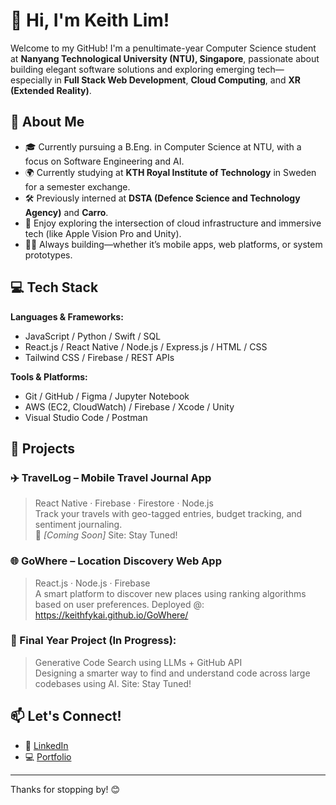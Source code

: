 # 👋 Hi, I'm Keith Lim!

Welcome to my GitHub! I'm a penultimate-year Computer Science student at **Nanyang Technological University (NTU), Singapore**, passionate about building elegant software solutions and exploring emerging tech—especially in **Full Stack Web Development**, **Cloud Computing**, and **XR (Extended Reality)**.

## 🌟 About Me
- 🎓 Currently pursuing a B.Eng. in Computer Science at NTU, with a focus on Software Engineering and AI.
- 🌍 Currently studying at **KTH Royal Institute of Technology** in Sweden for a semester exchange.
- 🛠️ Previously interned at **DSTA (Defence Science and Technology Agency)** and **Carro**.
- 🧠 Enjoy exploring the intersection of cloud infrastructure and immersive tech (like Apple Vision Pro and Unity).
- 🧑‍💻 Always building—whether it’s mobile apps, web platforms, or system prototypes.

## 💻 Tech Stack

**Languages & Frameworks:**
- JavaScript / Python / Swift / SQL
- React.js / React Native / Node.js / Express.js / HTML / CSS
- Tailwind CSS / Firebase / REST APIs

**Tools & Platforms:**
- Git / GitHub / Figma / Jupyter Notebook
- AWS (EC2, CloudWatch) / Firebase / Xcode / Unity
- Visual Studio Code / Postman

## 🚀 Projects

### ✈️ TravelLog – Mobile Travel Journal App
> React Native · Firebase · Firestore · Node.js  
Track your travels with geo-tagged entries, budget tracking, and sentiment journaling.  
📍 *[Coming Soon]*
> Site: Stay Tuned!

### 🌐 GoWhere – Location Discovery Web App  
> React.js · Node.js · Firebase  
A smart platform to discover new places using ranking algorithms based on user preferences.
> Deployed @: https://keithfykai.github.io/GoWhere/

### 🤖 Final Year Project (In Progress):  
> Generative Code Search using LLMs + GitHub API  
Designing a smarter way to find and understand code across large codebases using AI.
> Site: Stay Tuned!

## 📫 Let's Connect!
- 🔗 [LinkedIn](https://www.linkedin.com/in/keith-lim-en-kai/)
- 💻 [Portfolio](https://keithfykai.github.io/keithfykai/)

---

Thanks for stopping by! 😊  
